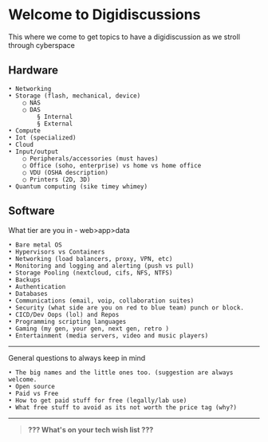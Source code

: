 # Welcome to Digidiscussions 
This where we come to get topics to have a digidiscussion as we stroll through cyberspace

## Hardware
	• Networking
	• Storage (flash, mechanical, device) 
		○ NAS
		○ DAS
			§ Internal
			§ External 
	• Compute
	• Iot (specialized)
	• Cloud
	• Input/output 
		○ Peripherals/accessories (must haves)
		○ Office (soho, enterprise) vs home vs home office 
		○ VDU (OSHA description)
		○ Printers (2D, 3D)
	• Quantum computing (sike timey whimey) 
	

## Software
What tier are you in - web>app>data

	• Bare metal OS 
	• Hypervisors vs Containers
	• Networking (load balancers, proxy, VPN, etc) 
	• Monitoring and logging and alerting (push vs pull) 
	• Storage Pooling (nextcloud, cifs, NFS, NTFS) 
	• Backups
	• Authentication 
	• Databases 
	• Communications (email, voip, collaboration suites) 
	• Security (what side are you on red to blue team) punch or block. 
	• CICD/Dev Oops (lol) and Repos 
	• Programming scripting languages
	• Gaming (my gen, your gen, next gen, retro ) 
	• Entertainment (media servers, video and music players) 
	
---
General questions to always keep in mind

	• The big names and the little ones too. (suggestion are always welcome.
	• Open source
	• Paid vs Free
	• How to get paid stuff for free (legally/lab use)
	• What free stuff to avoid as its not worth the price tag (why?)

---
>**??? What's on your tech wish list ???**
